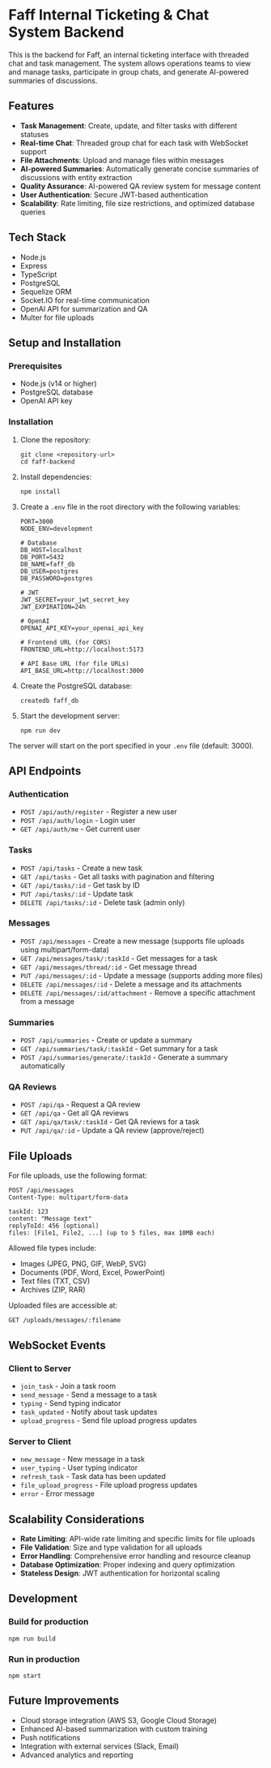 # Faff Internal Ticketing & Chat System Backend

This is the backend for Faff, an internal ticketing interface with threaded chat and task management. The system allows operations teams to view and manage tasks, participate in group chats, and generate AI-powered summaries of discussions.

## Features

- **Task Management**: Create, update, and filter tasks with different statuses
- **Real-time Chat**: Threaded group chat for each task with WebSocket support
- **File Attachments**: Upload and manage files within messages
- **AI-powered Summaries**: Automatically generate concise summaries of discussions with entity extraction
- **Quality Assurance**: AI-powered QA review system for message content
- **User Authentication**: Secure JWT-based authentication
- **Scalability**: Rate limiting, file size restrictions, and optimized database queries

## Tech Stack

- Node.js
- Express
- TypeScript
- PostgreSQL
- Sequelize ORM
- Socket.IO for real-time communication
- OpenAI API for summarization and QA
- Multer for file uploads

## Setup and Installation

### Prerequisites

- Node.js (v14 or higher)
- PostgreSQL database
- OpenAI API key

### Installation

1. Clone the repository:
   ```
   git clone <repository-url>
   cd faff-backend
   ```

2. Install dependencies:
   ```
   npm install
   ```

3. Create a `.env` file in the root directory with the following variables:
   ```
   PORT=3000
   NODE_ENV=development
   
   # Database
   DB_HOST=localhost
   DB_PORT=5432
   DB_NAME=faff_db
   DB_USER=postgres
   DB_PASSWORD=postgres
   
   # JWT
   JWT_SECRET=your_jwt_secret_key
   JWT_EXPIRATION=24h
   
   # OpenAI
   OPENAI_API_KEY=your_openai_api_key
   
   # Frontend URL (for CORS)
   FRONTEND_URL=http://localhost:5173
   
   # API Base URL (for file URLs)
   API_BASE_URL=http://localhost:3000
   ```

4. Create the PostgreSQL database:
   ```
   createdb faff_db
   ```

5. Start the development server:
   ```
   npm run dev
   ```

The server will start on the port specified in your `.env` file (default: 3000).

## API Endpoints

### Authentication
- `POST /api/auth/register` - Register a new user
- `POST /api/auth/login` - Login user
- `GET /api/auth/me` - Get current user

### Tasks
- `POST /api/tasks` - Create a new task
- `GET /api/tasks` - Get all tasks with pagination and filtering
- `GET /api/tasks/:id` - Get task by ID
- `PUT /api/tasks/:id` - Update task
- `DELETE /api/tasks/:id` - Delete task (admin only)

### Messages
- `POST /api/messages` - Create a new message (supports file uploads using multipart/form-data)
- `GET /api/messages/task/:taskId` - Get messages for a task
- `GET /api/messages/thread/:id` - Get message thread
- `PUT /api/messages/:id` - Update a message (supports adding more files)
- `DELETE /api/messages/:id` - Delete a message and its attachments
- `DELETE /api/messages/:id/attachment` - Remove a specific attachment from a message

### Summaries
- `POST /api/summaries` - Create or update a summary
- `GET /api/summaries/task/:taskId` - Get summary for a task
- `POST /api/summaries/generate/:taskId` - Generate a summary automatically

### QA Reviews
- `POST /api/qa` - Request a QA review
- `GET /api/qa` - Get all QA reviews
- `GET /api/qa/task/:taskId` - Get QA reviews for a task
- `PUT /api/qa/:id` - Update a QA review (approve/reject)

## File Uploads

For file uploads, use the following format:

```
POST /api/messages
Content-Type: multipart/form-data

taskId: 123
content: "Message text"
replyToId: 456 (optional)
files: [File1, File2, ...] (up to 5 files, max 10MB each)
```

Allowed file types include:
- Images (JPEG, PNG, GIF, WebP, SVG)
- Documents (PDF, Word, Excel, PowerPoint)
- Text files (TXT, CSV)
- Archives (ZIP, RAR)

Uploaded files are accessible at:
```
GET /uploads/messages/:filename
```

## WebSocket Events

### Client to Server
- `join_task` - Join a task room
- `send_message` - Send a message to a task
- `typing` - Send typing indicator
- `task_updated` - Notify about task updates
- `upload_progress` - Send file upload progress updates

### Server to Client
- `new_message` - New message in a task
- `user_typing` - User typing indicator
- `refresh_task` - Task data has been updated
- `file_upload_progress` - File upload progress updates
- `error` - Error message

## Scalability Considerations

- **Rate Limiting**: API-wide rate limiting and specific limits for file uploads
- **File Validation**: Size and type validation for all uploads
- **Error Handling**: Comprehensive error handling and resource cleanup
- **Database Optimization**: Proper indexing and query optimization
- **Stateless Design**: JWT authentication for horizontal scaling

## Development

### Build for production
```
npm run build
```

### Run in production
```
npm start
```

## Future Improvements

- Cloud storage integration (AWS S3, Google Cloud Storage)
- Enhanced AI-based summarization with custom training
- Push notifications
- Integration with external services (Slack, Email)
- Advanced analytics and reporting 
